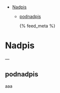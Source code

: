 - [Nadpis](#sec-1)
  - [podnadpis](#sec-1-1)

      {% feed_meta %}

# Nadpis<a id="sec-1"></a>

&#x2014;

## podnadpis<a id="sec-1-1"></a>
aaa
<!--stackedit_data:
eyJoaXN0b3J5IjpbLTQwNjYyMzkzM119
-->